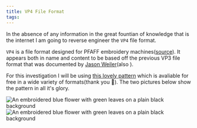 ```yaml
---
title: VP4 File Format
tags:
---
```


In the absence of any information in the great fountian of knowledge that is the internet I am going to reverse engineer the `VP4` file format.

`VP4` is a file format designed for PFAFF embroidery machines([source](https://forum.embroideres.com/announcement/3-vp4-pfaff-embroidery-format/)). It appears both in name and content to be based off the previous VP3 file format that was documented by [Jason Weiler](http://www.jasonweiler.com/VP3FileFormatInfo.html)(also ). 

For this investigation I will be using [this lovely pattern](https://forum.embroideres.com/files/file/2432-blue-flower-and-green-leaf-free-embroidery-design/) which is avaliable for free in a wide variety of formats(thank you 💖). The two pictures below show the pattern in all it's glory.

![An embroidered blue flower with green leaves on a plain black background](flower-realistic.jpg) ![An embroidered blue flower with green leaves on a plain black background](flower-realistic.jpg)
